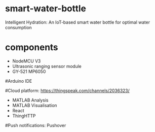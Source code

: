 # smart-water-bottle
Intelligent Hydration: An IoT-based smart water bottle for optimal water consumption
# components
- NodeMCU V3
- Ultrasonic ranging sensor module
- GY-521 MP6050

#Arduino IDE

#Cloud platform: https://thingspeak.com/channels/2036323/
  - MATLAB Analysis 
  - MATLAB Visualisation
  - React
  - ThingHTTP
  
#Push notifications: Pushover
